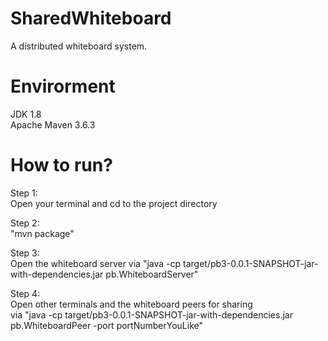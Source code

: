 # SharedWhiteboard  
A distributed whiteboard system.  

# Envirorment  
JDK 1.8  
Apache Maven 3.6.3  
  
# How to run?  
  
Step 1:  
Open your terminal and cd to the project directory  
  
Step 2:   
"mvn package"   
   
Step 3:   
Open the whiteboard server 
via "java -cp target/pb3-0.0.1-SNAPSHOT-jar-with-dependencies.jar pb.WhiteboardServer"   
  
Step 4:  
Open other terminals and the whiteboard peers for sharing   
via "java -cp target/pb3-0.0.1-SNAPSHOT-jar-with-dependencies.jar pb.WhiteboardPeer -port portNumberYouLike"
